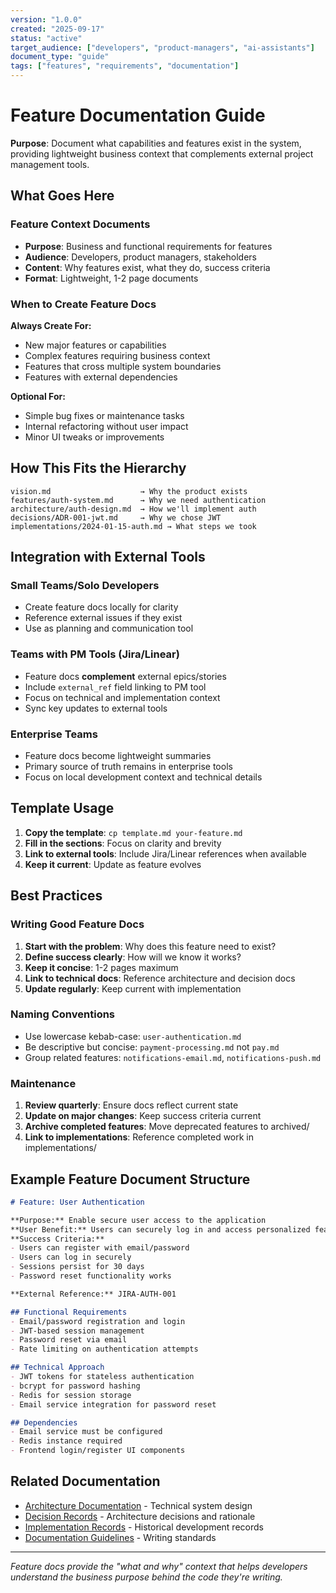 ```yaml
---
version: "1.0.0"
created: "2025-09-17"
status: "active"
target_audience: ["developers", "product-managers", "ai-assistants"]
document_type: "guide"
tags: ["features", "requirements", "documentation"]
---
```


# Feature Documentation Guide

**Purpose**: Document what capabilities and features exist in the system, providing lightweight business context that complements external project management tools.

## What Goes Here

### Feature Context Documents
- **Purpose**: Business and functional requirements for features
- **Audience**: Developers, product managers, stakeholders
- **Content**: Why features exist, what they do, success criteria
- **Format**: Lightweight, 1-2 page documents

### When to Create Feature Docs

**Always Create For:**
- New major features or capabilities
- Complex features requiring business context
- Features that cross multiple system boundaries
- Features with external dependencies

**Optional For:**
- Simple bug fixes or maintenance tasks
- Internal refactoring without user impact
- Minor UI tweaks or improvements

## How This Fits the Hierarchy

```
vision.md                    → Why the product exists
features/auth-system.md      → Why we need authentication
architecture/auth-design.md  → How we'll implement auth
decisions/ADR-001-jwt.md     → Why we chose JWT
implementations/2024-01-15-auth.md → What steps we took
```

## Integration with External Tools

### Small Teams/Solo Developers
- Create feature docs locally for clarity
- Reference external issues if they exist
- Use as planning and communication tool

### Teams with PM Tools (Jira/Linear)
- Feature docs **complement** external epics/stories
- Include `external_ref` field linking to PM tool
- Focus on technical and implementation context
- Sync key updates to external tools

### Enterprise Teams
- Feature docs become lightweight summaries
- Primary source of truth remains in enterprise tools
- Focus on local development context and technical details

## Template Usage

1. **Copy the template**: `cp template.md your-feature.md`
2. **Fill in the sections**: Focus on clarity and brevity
3. **Link to external tools**: Include Jira/Linear references when available
4. **Keep it current**: Update as feature evolves

## Best Practices

### Writing Good Feature Docs

1. **Start with the problem**: Why does this feature need to exist?
2. **Define success clearly**: How will we know it works?
3. **Keep it concise**: 1-2 pages maximum
4. **Link to technical docs**: Reference architecture and decision docs
5. **Update regularly**: Keep current with implementation

### Naming Conventions

- Use lowercase kebab-case: `user-authentication.md`
- Be descriptive but concise: `payment-processing.md` not `pay.md`
- Group related features: `notifications-email.md`, `notifications-push.md`

### Maintenance

1. **Review quarterly**: Ensure docs reflect current state
2. **Update on major changes**: Keep success criteria current
3. **Archive completed features**: Move deprecated features to archived/
4. **Link to implementations**: Reference completed work in implementations/

## Example Feature Document Structure

```markdown
# Feature: User Authentication

**Purpose:** Enable secure user access to the application
**User Benefit:** Users can securely log in and access personalized features
**Success Criteria:**
- Users can register with email/password
- Users can log in securely
- Sessions persist for 30 days
- Password reset functionality works

**External Reference:** JIRA-AUTH-001

## Functional Requirements
- Email/password registration and login
- JWT-based session management
- Password reset via email
- Rate limiting on authentication attempts

## Technical Approach
- JWT tokens for stateless authentication
- bcrypt for password hashing
- Redis for session storage
- Email service integration for password reset

## Dependencies
- Email service must be configured
- Redis instance required
- Frontend login/register UI components
```

## Related Documentation

- [Architecture Documentation](../architecture/README.md) - Technical system design
- [Decision Records](../decisions/README.md) - Architecture decisions and rationale
- [Implementation Records](../implementations/README.md) - Historical development records
- [Documentation Guidelines](../../development/guidelines/documentation-guidelines.md) - Writing standards

---

*Feature docs provide the "what and why" context that helps developers understand the business purpose behind the code they're writing.*